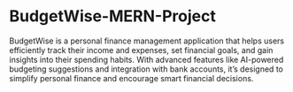 # BudgetWise-MERN-Project
 BudgetWise is a personal finance management application that helps users efficiently track their income and expenses, set financial goals, and gain insights into their spending habits. With advanced features like AI-powered budgeting suggestions and integration with bank accounts, it’s designed to simplify personal finance and encourage smart financial decisions.
